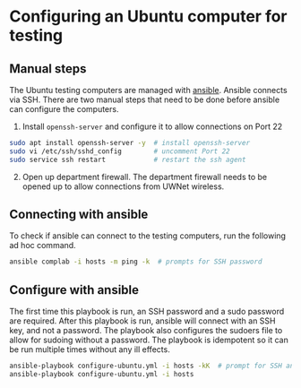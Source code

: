 # Configuring an Ubuntu computer for testing

## Manual steps

The Ubuntu testing computers are managed with
[ansible](https://docs.ansible.com/ansible/latest/index.html). Ansible connects
via SSH. There are two manual steps that need to be done before ansible can
configure the computers.

1. Install `openssh-server` and configure it to allow connections on Port 22

```bash
sudo apt install openssh-server -y  # install openssh-server
sudo vi /etc/ssh/sshd_config        # uncomment Port 22
sudo service ssh restart            # restart the ssh agent
```

2. Open up department firewall. The department firewall needs to be opened up to allow connections from UWNet wireless.

## Connecting with ansible

To check if ansible can connect to the testing computers, run the following
ad hoc command.

```bash
ansible complab -i hosts -m ping -k  # prompts for SSH password
```

## Configure with ansible

The first time this playbook is run, an SSH password and a sudo password are
required. After this playbook is run, ansible will connect with an SSH key, and
not a password. The playbook also configures the sudoers file to allow for
sudoing without a password. The playbook is idempotent so it can be run
multiple times without any ill effects.

```bash
ansible-playbook configure-ubuntu.yml -i hosts -kK  # prompt for SSH and sudo passwords
ansible-playbook configure-ubuntu.yml -i hosts
```
